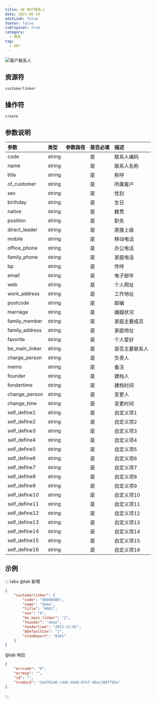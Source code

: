 ```yaml
---
title: U8 客户联系人
date: 2023-06-19
editLink: false
footer: false
isOriginal: true
category:
  - 用友
tag:
  - U8+
---
```


![客户联系人](https://image.ilyl.life:8443/yonyou/u8/as/customerlinker.gif)

## 资源符

`customerlinker`
  
## 操作符

`create`

## 参数说明

|参数|类型|参数路径|是否必填|描述|
|:-|:-|:-|:-|:-|
|code|string||是|联系人编码|
|name|string||是|联系人名称|
|title|string||是|称呼|
|of_customer|string||是|所属客户|
|sex|string||是|性别|
|birthday|string||是|生日|
|native|string||是|籍贯|
|position|string||是|职务|
|direct_leader|string||是|直接上级|
|mobile|string||是|移动电话|
|office_phone|string||是|办公电话|
|family_phone|string||是|家庭电话|
|bp|string||是|传呼|
|email|string||是|电子邮件|
|web|string||是|个人网址|
|work_address|string||是|工作地址|
|postcode|string||是|邮编|
|marriage|string||是|婚姻状况|
|family_member|string||是|家庭主要成员|
|family_address|string||是|家庭地址|
|favorite|string||是|个人爱好|
|be_main_linker|string||是|是否主要联系人|
|charge_person|string||是|负责人|
|memo|string||是|备注|
|founder|string||是|建档人|
|fondertime|string||是|建档时间|
|change_person|string||是|变更人|
|change_time|string||是|变更时间|
|self_define1|string||是|自定义项1|
|self_define2|string||是|自定义项2|
|self_define3|string||是|自定义项3|
|self_define4|string||是|自定义项4|
|self_define5|string||是|自定义项5|
|self_define6|string||是|自定义项6|
|self_define7|string||是|自定义项7|
|self_define8|string||是|自定义项8|
|self_define9|string||是|自定义项9|
|self_define10|string||是|自定义项10|
|self_define11|string||是|自定义项11|
|self_define12|string||是|自定义项12|
|self_define13|string||是|自定义项13|
|self_define14|string||是|自定义项14|
|self_define15|string||是|自定义项15|
|self_define16|string||是|自定义项16|

## 示例

::: tabs
@tab 新增

```json
{
    "customerlinker": {
        "code": "00000000",
        "name": "demo",
        "title": "0001",
        "sex": "0",
        "be_main_linker": "1",
        "founder": "demo",
        "fondertime": "2015-12-01",
        "bDefaultCon": "1",
        "cConDepart": "0301"
    }
}
```

@tab 响应

```json
{
    "errcode": "0",
    "errmsg": "",
    "id": "",
    "tradeid": "3eb76146-c94b-4b4b-87ef-40ac1087f9ba"
}
```

:::
